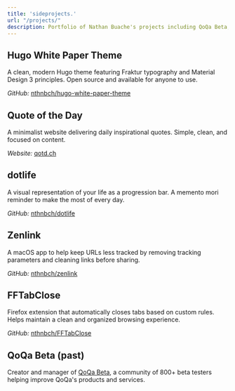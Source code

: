 ```yaml
---
title: 'sideprojects.'
url: "/projects/"
description: Portfolio of Nathan Buache's projects including QoQa Beta, Zenlink, and various web experiments. Explore current and past work.
---
```



## Hugo White Paper Theme
A clean, modern Hugo theme featuring Fraktur typography and Material Design 3 principles. Open source and available for anyone to use.

*GitHub:* [nthnbch/hugo-white-paper-theme](https://github.com/nthnbch/hugo-white-paper-theme)

## Quote of the Day
A minimalist website delivering daily inspirational quotes. Simple, clean, and focused on content.

*Website:* [qotd.ch](https://qotd.ch)  

## dotlife
A visual representation of your life as a progression bar. A memento mori reminder to make the most of every day.
 
*GitHub:* [nthnbch/dotlife](https://github.com/nthnbch/dotlife)

## Zenlink
A macOS app to help keep URLs less tracked by removing tracking parameters and cleaning links before sharing.

*GitHub:* [nthnbch/zenlink](https://github.com/nthnbch/zenlink)

## FFTabClose
Firefox extension that automatically closes tabs based on custom rules. Helps maintain a clean and organized browsing experience.

*GitHub:* [nthnbch/FFTabClose](https://github.com/nthnbch/FFTabClose)

## QoQa Beta (past)
Creator and manager of [QoQa Beta](https://www.qoqa.ch/fr/posts/5369), a community of 800+ beta testers helping improve QoQa's products and services.

